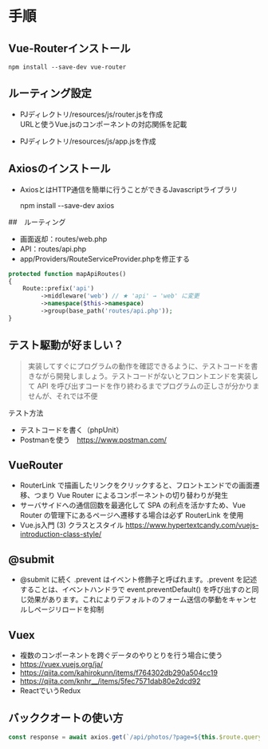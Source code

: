 # 手順

## Vue-Routerインストール

    npm install --save-dev vue-router

## ルーティング設定
- PJディレクトリ/resources/js/router.jsを作成<br>
URLと使うVue.jsのコンポーネントの対応関係を記載

- PJディレクトリ/resources/js/app.jsを作成<br>

## Axiosのインストール
- AxiosとはHTTP通信を簡単に行うことができるJavascriptライブラリ

    npm install --save-dev axios

##　ルーティング
- 画面返却：routes/web.php
- API：routes/api.php
- app/Providers/RouteServiceProvider.phpを修正する
```php
protected function mapApiRoutes()
{
    Route::prefix('api')
         ->middleware('web') // ★ 'api' → 'web' に変更
         ->namespace($this->namespace)
         ->group(base_path('routes/api.php'));
}
```

## テスト駆動が好ましい？

>実装してすぐにプログラムの動作を確認できるように、テストコードを書きながら開発しましょう。テストコードがないとフロントエンドを実装して API を呼び出すコードを作り終わるまでプログラムの正しさが分かりませんが、それでは不便

テスト方法
- テストコードを書く（phpUnit）
- Postmanを使う　https://www.postman.com/

## VueRouter

- RouterLink で描画したリンクをクリックすると、フロントエンドでの画面遷移、つまり Vue Router によるコンポーネントの切り替わりが発生
- サーバサイドへの通信回数を最適化して SPA の利点を活かすため、Vue Router の管理下にあるページへ遷移する場合は必ず RouterLink を使用
- Vue.js入門 (3) クラスとスタイル https://www.hypertextcandy.com/vuejs-introduction-class-style/

## @submit
- @submit に続く .prevent はイベント修飾子と呼ばれます。.prevent を記述することは、イベントハンドラで event.preventDefault() を呼び出すのと同じ効果があります。これによりデフォルトのフォーム送信の挙動をキャンセルしページリロードを抑制

## Vuex
- 複数のコンポーネントを跨ぐデータのやりとりを行う場合に使う
- https://vuex.vuejs.org/ja/
- https://qiita.com/kahirokunn/items/f764302db290a504cc19
- https://qiita.com/knhr__/items/5fec7571dab80e2dcd92
- ReactでいうRedux

## バッククオートの使い方

```js
const response = await axios.get(`/api/photos/?page=${this.$route.query.page}`)
```